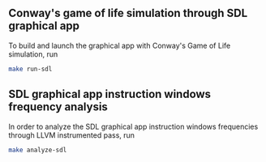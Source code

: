 ## Conway's game of life simulation through SDL graphical app

To build and launch the graphical app with
Conway's Game of Life simulation, run
```sh
make run-sdl
```

## SDL graphical app instruction windows frequency analysis

In order to analyze the SDL graphical app
instruction windows frequencies
through LLVM instrumented pass,
run
```sh
make analyze-sdl
```
